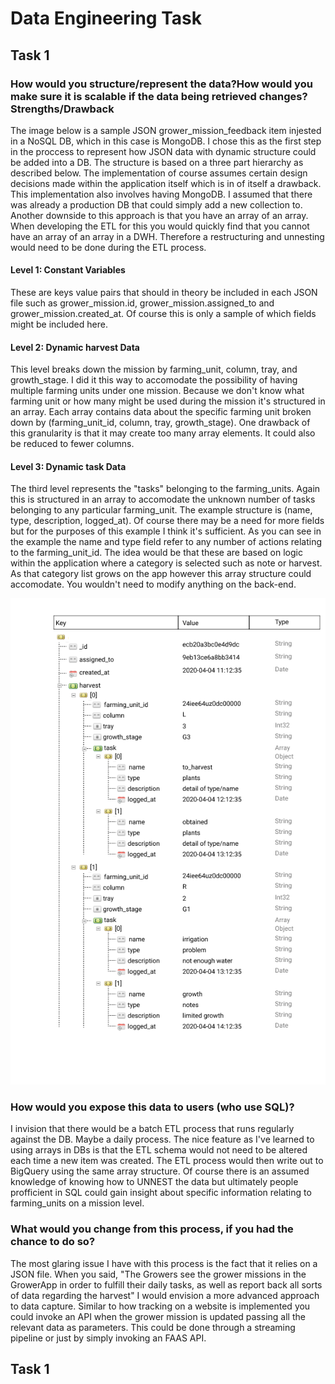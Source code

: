 # Data Engineering Task

## Task 1


### How would you structure/represent the data?How would you make sure it is scalable if the data being retrieved changes?Strengths/Drawback

The image below is a sample JSON grower_mission_feedback item injested in a NoSQL DB, which in this case is MongoDB. I chose this as the first step in the proccess to represent how JSON data with dynamic structure could be added into a DB. The structure is based on a three part hierarchy as described below. The implementation of course assumes certain design decisions made within the application itself which is in of itself a drawback. This implementation also involves having MongoDB. I assumed that there was already a production DB that could simply add a new collection to. Another downside to this approach is that you have an array of an array. When developing the ETL for this you would quickly find that you cannot have an array of an array in a DWH. Therefore a restructuring and unnesting would need to be done during the ETL process.


#### Level 1: Constant Variables
These are keys value pairs that should in theory be included in each JSON file such as grower_mission.id, grower_mission.assigned_to and grower_mission.created_at. Of course this is only a sample of which fields might be included here. 


#### Level 2: Dynamic harvest Data
This level breaks down the mission by farming_unit, column, tray, and growth_stage. I did it this way to accomodate the possibility of having multiple farming units under one mission. Because we don't know what farming unit or how many might be used during the mission it's structured in an array. Each array contains data about the specific farming unit broken down by (farming_unit_id, column, tray, growth_stage). One drawback of this granularity is that it may create too many array elements. It could also be reduced to fewer columns.

#### Level 3: Dynamic task Data
The third level represents the "tasks" belonging to the farming_units. Again this is structured in an array to accomodate the unknown number of tasks belonging to any particular farming_unit. The example structure is (name, type, description, logged_at). Of course there may be a need for more fields but for the purposes of this example I think it's sufficient. As you can see in the example the name and type field refer to any number of actions relating to the farming_unit_id. The idea would be that these are based on logic within the application where a category is selected such as note or harvest. As that category list grows on the app however this array structure could accomodate. You wouldn't need to modify anything on the back-end.


![alt_text](/images/Infarm.png)


### How would you expose this data to users (who use SQL)?

I invision that there would be a batch ETL process that runs regularly against the DB. Maybe a daily process. The nice feature as I've learned to using arrays in DBs is that the ETL schema would not need to be altered each time a new item was created. The ETL process would then write out to BigQuery using the same array structure. Of course there is an assumed knowledge of knowing how to UNNEST the data but ultimately people profficient in SQL could gain insight about specific information relating to farming_units on a mission level.

### What would you change from this process, if you had the chance to do so?
The most glaring issue I have with this process is the fact that it relies on a JSON file. When you said, "The Growers see the grower missions in the GrowerApp in order to fulfill their daily tasks, as well as report back all sorts of data regarding the harvest" I would envision a more advanced approach to data capture. Similar to how tracking on a website is implemented you could invoke an API when the grower mission is updated passing all the relevant data as parameters. This could be done through a streaming pipeline or just by simply invoking an FAAS API.




## Task 1

